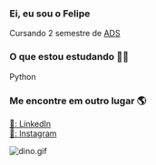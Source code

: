 ### Ei, eu sou o Felipe

Cursando 2 semestre de [ADS](https://www.tuiuti.edu.br/blog-tuiuti/o-que-se-faz-em-analise-e-desenvolvimento-de-sistemas#:~:text=A%20gradua%C3%A7%C3%A3o%20em%20An%C3%A1lise%20e,a%20cria%C3%A7%C3%A3o%20de%20solu%C3%A7%C3%B5es%20informatizadas.)

### [](https://github.com/avelino/avelino#what-im-working-on-)O que estou estudando 👨‍💻
Python

### [](https://github.com/avelino/avelino#find-me-elsewhere-)Me encontre em outro lugar 🌎

[💼: LinkedIn](https://www.linkedin.com/in/felipe-pereira-dos-santos-a1a3b9207/)  
[📸: Instagram](https://www.instagram.com/somente_ofelipe/) 


![dino.gif](https://github.com/TheDudeThatCode/TheDudeThatCode/blob/master/Assets/dino.gif?raw=true)

<!--
**Tiodevs/Tiodevs** is a ✨ _special_ ✨ repository because its `README.md` (this file) appears on your GitHub profile.

Here are some ideas to get you started:

- 🔭 I’m currently working on ...
- 🌱 I’m currently learning ...
- 👯 I’m looking to collaborate on ...
- 🤔 I’m looking for help with ...
- 💬 Ask me about ...
- 📫 How to reach me: ...
- 😄 Pronouns: ...
- ⚡ Fun fact: ...
-->
